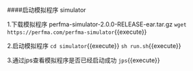 ####启动模拟程序 simulator

1.下载模拟程序 perfma-simulator-2.0.0-RELEASE-ear.tar.gz
`wget https://perfma.com/perfma-simulator`{{execute}}

2.启动模拟程序
`cd simulator`{{execute}}
`sh run.sh`{{execute}}

3.通过jps查看模拟程序是否已经启动成功
`jps`{{execute}}

